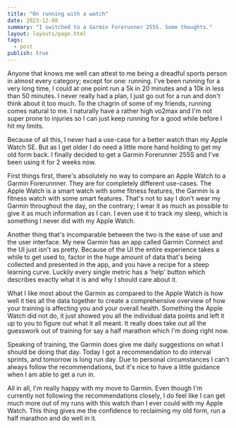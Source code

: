 ```yaml
---
title: "On running with a watch"
date: 2023-12-08
summary: "I switched to a Garmin Forerunner 255S. Some thoughts."
layout: layouts/page.html
tags:
  - post
publish: true
---
```


Anyone that knows me well can attest to me being a dreadful sports person in almost every category; except for one: running. I've been running for a very long time, I could at one point run a 5k in 20 minutes and a 10k in less than 50 minutes. I never really had a plan, I just go out for a run and don't think about it too much. To the chagrin of some of my friends, running comes natural to me. I naturally have a rather high vo2max and I'm not super prone to injuries so I can just keep running for a good while before I hit my limits. 

Because of all this, I never had a use-case for a better watch than my Apple Watch SE. But as I get older I do need a little more hand holding to get my old form back. I finally decided to get a Garmin Forerunner 255S and I've been using it for 2 weeks now.

<!--more-->

First things first, there's absolutely no way to compare an Apple Watch to a Garmin Forerunnner. They are for completely different use-cases. The Apple Watch is a smart watch with some fitness features, the Garmin is a fitness watch with some smart features. That's not to say I don't wear my Garmin throughout the day, on the contrary; I wear it as much as possible to give it as much information as I can. I even use it to track my sleep, which is something I never did with my Apple Watch.

Another thing that's incomparable between the two is the ease of use and the user interface. My new Garmin has an app called Garmin Connect and the UI just isn't as pretty. Because of the UI the entire experience takes a while to get used to, factor in the huge amount of data that's being collected and presented in the app, and you have a recipe for a steep learning curve. Luckily every single metric has a 'help' button which describes exactly what it is and why I should care about it.

What I like most about the Garmin as compared to the Apple Watch is how well it ties all the data together to create a comprehensive overview of how your training is affecting you and your overall health. Something the Apple Watch did not do, it just showed you all the individual data points and left it up to you to figure out what it all meant. It really does take out all the guesswork out of training for say a half marathon which I'm doing right now.

Speaking of training, the Garmin does give me daily suggestions on what I should be doing that day. Today I got a recommendation to do interval sprints, and tomorrow is long run day. Due to personal circumstances I can't always follow the recommendations, but it's nice to have a little guidance when I am able to get a run in.

All in all, I'm really happy with my move to Garmin. Even though I'm currently not following the recommendations closely, I do feel like I can get much more out of my runs with this watch than I ever could with my Apple Watch. This thing gives me the confidence to reclaiming my old form, run a half marathon and do well in it.